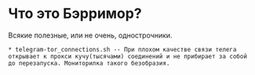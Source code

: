 # Что это Бэрримор? #
Всякие полезные, или не очень, однострочники.
    
    * telegram-tor_connections.sh -- При плохом качестве связи телега открывает к прокси кучу(тысячами) соединений и не прибирает за собой до перезапуска. Мониторилка такого безобразия.
